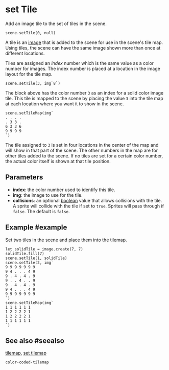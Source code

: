 # set Tile

Add an image tile to the set of tiles in the scene.

```sig
scene.setTile(0, null)
```

A tile is an [image](/types/image) that is added to the scene for use in the scene's tile map. Using tiles, the scene can have the same image shown more than once at different locations.

Tiles are assigned an _index_ number which is the same value as a color number for images. The index number is placed at a location in the image layout for the tile map.

```block
scene.setTile(3, img`8`)
```

The block above has the color number `3` as an index for a solid color image tile. This tile is mapped to the scene by placing the value `3` into the tile map at each location where you want it to show in the scene.

```blocks
scene.setTileMap(img`
. . . .
. 3 3 .
6 3 3 6
9 9 9 9
`)
```

The tile assigned to `3` is set in four locations in the center of the map and will show in that part of the scene. The other numbers in the map are for other tiles added to the scene. If no tiles are set for a certain color number, the actual color itself is shown at that tile position.

## Parameters

* **index**: the color number used to identify this tile.
* **img**: the image to use for the tile.
* **collisions**: an optional [boolean](/types/boolean) value that allows collisions with the tile. A sprite will collide with the tile if set to `true`. Sprites will pass through if `false`. The default is `false`. 

## Example #example

Set two tiles in the scene and place them into the tilemap.

```blocks
let solidTile = image.create(7, 7)
solidTile.fill(7)
scene.setTile(1, solidTile)
scene.setTile(2, img`
9 9 9 9 9 9 9
9 4 . . . 4 9
9 . 4 . 4 . 9
9 . . 4 . . 9
9 . 4 . 4 . 9
9 4 . . . 4 9
9 9 9 9 9 9 9
`)
scene.setTileMap(img`
1 1 1 1 1 1
1 2 2 2 2 1
1 2 2 2 2 1
1 1 1 1 1 1
`)
```

## See also #seealso

[tilemap](/reference/tiles/tilemap), [set tilemap](/reference/tiles/set-tile-map)

```package
color-coded-tilemap
```